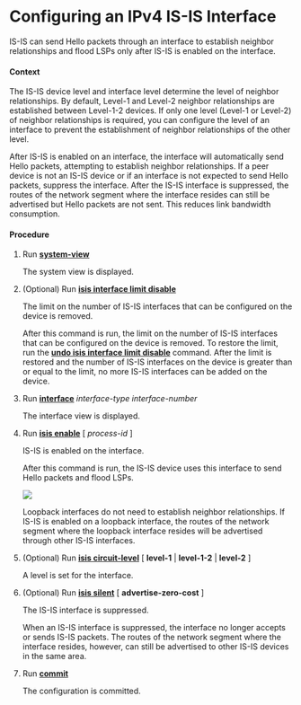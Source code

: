 Configuring an IPv4 IS-IS Interface
===================================

IS-IS can send Hello packets through an interface to establish neighbor relationships and flood LSPs only after IS-IS is enabled on the interface.

#### Context

The IS-IS device level and interface level determine the level of neighbor relationships. By default, Level-1 and Level-2 neighbor relationships are established between Level-1-2 devices. If only one level (Level-1 or Level-2) of neighbor relationships is required, you can configure the level of an interface to prevent the establishment of neighbor relationships of the other level.

After IS-IS is enabled on an interface, the interface will automatically send Hello packets, attempting to establish neighbor relationships. If a peer device is not an IS-IS device or if an interface is not expected to send Hello packets, suppress the interface. After the IS-IS interface is suppressed, the routes of the network segment where the interface resides can still be advertised but Hello packets are not sent. This reduces link bandwidth consumption.


#### Procedure

1. Run [**system-view**](cmdqueryname=system-view)
   
   
   
   The system view is displayed.
2. (Optional) Run [**isis interface limit disable**](cmdqueryname=isis+interface+limit+disable)
   
   
   
   The limit on the number of IS-IS interfaces that can be configured on the device is removed.
   
   
   
   After this command is run, the limit on the number of IS-IS interfaces that can be configured on the device is removed. To restore the limit, run the [**undo isis interface limit disable**](cmdqueryname=undo+isis+interface+limit+disable) command. After the limit is restored and the number of IS-IS interfaces on the device is greater than or equal to the limit, no more IS-IS interfaces can be added on the device.
3. Run [**interface**](cmdqueryname=interface) *interface-type* *interface-number*
   
   
   
   The interface view is displayed.
4. Run [**isis enable**](cmdqueryname=isis+enable) [ *process-id* ]
   
   
   
   IS-IS is enabled on the interface.
   
   
   
   After this command is run, the IS-IS device uses this interface to send Hello packets and flood LSPs.
   
   ![](../../../../public_sys-resources/note_3.0-en-us.png) 
   
   Loopback interfaces do not need to establish neighbor relationships. If IS-IS is enabled on a loopback interface, the routes of the network segment where the loopback interface resides will be advertised through other IS-IS interfaces.
5. (Optional) Run [**isis circuit-level**](cmdqueryname=isis+circuit-level) [ **level-1** | **level-1-2** | **level-2** ]
   
   
   
   A level is set for the interface.
6. (Optional) Run [**isis silent**](cmdqueryname=isis+silent) [ **advertise-zero-cost** ]
   
   
   
   The IS-IS interface is suppressed.
   
   
   
   When an IS-IS interface is suppressed, the interface no longer accepts or sends IS-IS packets. The routes of the network segment where the interface resides, however, can still be advertised to other IS-IS devices in the same area.
7. Run [**commit**](cmdqueryname=commit)
   
   
   
   The configuration is committed.